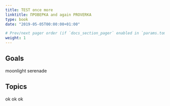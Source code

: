 ```yaml
---
title: TEST once more
linktitle: ПРОВЕРКА and again PROVERKA
type: book
date: "2019-05-05T00:00:00+01:00"

# Prev/next pager order (if `docs_section_pager` enabled in `params.toml`)
weight: 1
---
```


## Goals



moonlight serenade

## Topics

ok ok ok

